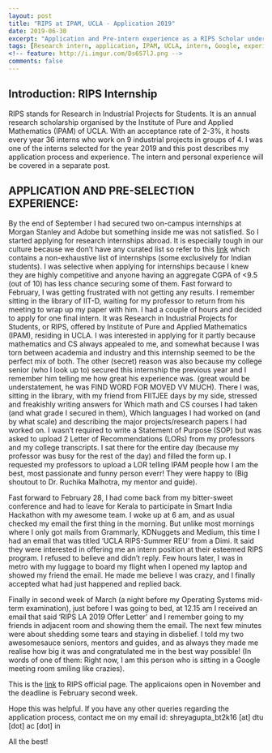 ```yaml
---
layout: post
title: "RIPS at IPAM, UCLA - Application 2019"
date: 2019-06-30
excerpt: "Application and Pre-intern experience as a RIPS Scholar under IPAM, UCLA and Google, LA for the summers of 2019."
tags: [Research intern, application, IPAM, UCLA, intern, Google, experience]
<!-- feature: http://i.imgur.com/Ds6S7lJ.png -->
comments: false
---
```


## Introduction: RIPS Internship

RIPS stands for Research in Industrial Projects for Students. It is an annual research scholarship organised by the Institute of Pure and Applied Mathematics (IPAM) of UCLA. With an acceptance rate of 2-3%, it hosts every year 36 interns who work on 9 industrial projects in groups of 4. I was one of the interns selected for the year 2019 and this post describes my application process and experience. The intern and personal experience will be covered in a separate post.

## APPLICATION AND PRE-SELECTION EXPERIENCE:

By the end of September I had secured two on-campus internships at Morgan Stanley and Adobe but something inside me was not satisfied. So I started applying for research internships abroad. It is especially tough in our culture because we don’t have any curated list so refer to this [link](https://github.com/himahuja/Research-Internships-for-Undergraduates) which contains a non-exhaustive list of internships (some exclusively for Indian students). I was selective when applying for internships because I knew they are highly competitive and anyone having an aggregate CGPA of <9.5 (out of 10) has less chance securing some of them. Fast forward to February, I was getting frustrated with not getting any results. I remember sitting in the library of IIT-D, waiting for my professor to return from his meeting to wrap up my paper with him. I had a couple of hours and decided to apply for one final intern. It was Research in Industrial Projects for Students, or RIPS, offered by Institute of Pure and Applied Mathematics (IPAM), residing in UCLA. I was interested in applying for it partly because mathematics and CS always appealed to me, and somewhat because I was torn between academia and industry and this internship seemed to be the perfect mix of both. The other (secret) reason was also because my college senior (who I look up to) secured this internship the previous year and I remember him telling me how great his experience was. (great would be understatement, he was FIND WORD FOR MOVED VV MUCH). There I was, sitting in the library, with my friend from FIITJEE days by my side, stressed and freakishly writing answers for Which math and CS courses I had taken (and what grade I secured in them), Which languages I had worked on (and by what scale) and describing the major projects/research papers I had worked on. I wasn’t required to write a Statement of Purpose (SOP) but was asked to upload 2 Letter of Recommendations (LORs) from my professors and my college transcripts. I sat there for the entire day (because my professor was busy for the rest of the day) and filled the form up. I requested my professors to upload a LOR telling IPAM people how I am the best, most passionate and funny person everr! They were happy to (Big shoutout to Dr. Ruchika Malhotra, my mentor and guide). 

Fast forward to February 28, I had come back from my bitter-sweet conference and had to leave for Kerala to participate in Smart India Hackathon with my awesome team. I woke up at 6 am, and as usual checked my email the first thing in the morning. But unlike most mornings where I only got mails from Grammarly, KDNuggets and Medium, this time I had an email that was titled ‘UCLA RIPS-Summer REU’ from a Dimi. It said they were interested in offering me an intern position at their esteemed RIPS program. I refused to believe and didn’t reply. Few hours later, I was in metro with my luggage to board my flight when I opened my laptop and showed my friend the email. He made me believe I was crazy, and I finally accepted what had just happened and replied back.

Finally in second week of March (a night before my Operating Systems mid-term examination), just before I was going to bed, at 12.15 am I received an email that said ‘RIPS LA 2019 Offer Letter’ and I remember going to my friends in adjacent room and showing them the email. The next few minutes were about shedding some tears and staying in disbelief. I told my two awesomesauce seniors, mentors and guides, and as always they made me realise how big it was and congratulated me in the best way possible! (In words of one of them: Right now, I am this person who is sitting in a Google meeting room smiling like crazies). 

This is the [link](https://www.ipam.ucla.edu/programs/student-research-programs/research-in-industrial-projects-for-students-rips-2019/?tab=overview) to RIPS official page. The applicaions open in November and the deadline is February second week.

<!-- Formally, the questions asked were:

- Q1: List all upper-division math, statistics and computer science courses taken (with your grade in parentheses) and in progress

- Q2: Please describe your experience with each program or computing language for which you rate your skills 3 or higher 

- Q3: Please describe your research experience with large datasets

-Q4: Please describe any previous summer (e.g., REU) or academic year research experience in the space provided. (Max 1000 characters)

- Q5: One student on each team of four students will serve as project manager, whose role includes coordinating individual team member efforts. Would you like to serve as a project manager? If so, please explain your interest in the position and describe any relevant prior experience you may have. (Max 1000 characters. Your answer to this question will not affect whether or not your application is accepted.)-->
<!-- Also required were:
- Transcripts (unofficial accepted - to the best of my knowledge)
- 2 Letter of Recommendations from professors you have worked with -->

<!-- Does not require Statement of Purpose (SOP) -->

Hope this was helpful. If you have any other queries regarding the application process, contact me on my email id: shreyagupta_bt2k16 [at] dtu [dot] ac [dot] in

All the best!